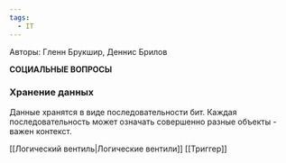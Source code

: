 ```yaml
---
tags:
  - IT
---
```


Авторы: Гленн Брукшир, Деннис Брилов

**СОЦИАЛЬНЫЕ ВОПРОСЫ**
### Хранение данных

Данные хранятся в виде последовательности бит. Каждая последовательность может означать совершенно разные объекты - важен контекст. 

[[Логический вентиль|Логические вентили]]
[[Триггер]]
  
